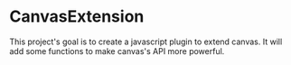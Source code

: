 # CanvasExtension
This project's goal is to create a javascript plugin to extend canvas. It will add some functions to make canvas's API more powerful.
